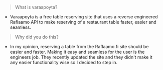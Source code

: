 > What is varaapoyta?
-  Varaapoyta is a free table reserving site that uses a reverse engineered Raflaamo API to make reserving of a restaurant table faster, easier and seamless.
> Why did you do this? 
- In my opinion, reserving a table from the Raflaamo.fi site should be easier and faster. Making it easy and seamless for the user is the engineers job. They recently updated the site and they didn't make it any easier functionality wise so I decided to step in.
